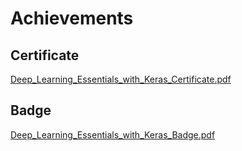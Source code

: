 

# Achievements
## Certificate
[Deep_Learning_Essentials_with_Keras_Certificate.pdf](https://prod-files-secure.s3.us-west-2.amazonaws.com/03e82b26-cccb-4906-bb56-adabcbdc0655/f5cf1405-8a02-49a4-beb6-3d50b033ba6e/Deep_Learning_Essentials_with_Keras_Certificate.pdf?X-Amz-Algorithm=AWS4-HMAC-SHA256&X-Amz-Content-Sha256=UNSIGNED-PAYLOAD&X-Amz-Credential=ASIAZI2LB466YWZCFTFV%2F20250205%2Fus-west-2%2Fs3%2Faws4_request&X-Amz-Date=20250205T161845Z&X-Amz-Expires=3600&X-Amz-Security-Token=IQoJb3JpZ2luX2VjEC8aCXVzLXdlc3QtMiJHMEUCIFU754vhS7M5m7b8Ir0NlP3VHg8%2B5wW%2BNKpt5h5HbXu6AiEAky5wDEvcmuzyXp5Cbhnc6XJ7dpIaAIg95MbGUVmvAXQq%2FwMISBAAGgw2Mzc0MjMxODM4MDUiDP3vQ9nlwFT%2FhR0Z4SrcA1SizRRYEI2xTbST74ocuWS7xfyWmy6jG10D06mCX7tPU02WHLlGMlZR5IzESPV3pjybP8YlmolxsXJ4clPic%2FvsJ6dtTQ0jYhguDMpn17KmYnWFC46uuYVM33ub3gNtNibos59Tsfl1Uzn%2Bkbyx9S4SCG4%2FYPQSBV2QF415GOBLUQ29oqBqmijGqD1uzPwoVH4PLEvtuBl%2FqyvbWj86oesv90ZvMLHAjHqripBOHMXvH84FsSQpQwWMGyrNgYYZ%2BDnVARVNwVW4wl51aNzUrg6p4AbRCxqLih50iqJmJBrdwuyx%2FzByVkPRWiBiXZuvpRziSHz5EfBAShZbD2MI%2FlsP74ErcpwxIgiil%2Bzgh59h1deeYmmjNDfb1pJd%2Fpi93TeWetL5UBMhAtmRl2ODrjKSyurw3h75X9vwuzUpYqCChlEuo9lWQ8d73rgJgDp5DRbZfJx%2FOUS1sTBdkxx%2FrKJoawA4SqcngYIgHU1X8Dy740epc95tmpSnNu%2Bgj%2FbIdWfn3j3AtY%2FUeOpKyu%2F9rxy%2BAhk0TClyQgXcu3YRQ3ncHRTrgnfg0LPzeXQ7j2iBtndT6uAxw094WiRzmP0ryu0h0kloQH6EBKAW4KA6fQG7A0YXzrdDIu8V0mZoMNiAjr0GOqUBTz%2FvxGs%2BM22blaWyQOYj25TupOaJzIShkZACCd21Zb1QdTNWLusSGhFPaeSj5dAEwCVc1UBj732Qvo3kaQjRHRMrGYAA1iJQhxsvxX5%2Bpf%2Bj%2BghA48Eb3XYq%2FHIITIp3YJutvpB1psE5xGxKpXUtZmL98ftfgoZ80AbXV%2FHdzb4blzphcygZFAJ7Bx7O4qvOUZnoU%2BlJJ10Jy5atOEMr6PC%2F56jF&X-Amz-Signature=74085a3e149513108f8e37f98d5008012b04b6786e3e8aff0f62a3fb738f7485&X-Amz-SignedHeaders=host&x-id=GetObject)
## Badge
[Deep_Learning_Essentials_with_Keras_Badge.pdf](https://prod-files-secure.s3.us-west-2.amazonaws.com/03e82b26-cccb-4906-bb56-adabcbdc0655/5c209097-6d96-477f-a031-edc11aa6225f/Deep_Learning_Essentials_with_Keras_Badge.pdf?X-Amz-Algorithm=AWS4-HMAC-SHA256&X-Amz-Content-Sha256=UNSIGNED-PAYLOAD&X-Amz-Credential=ASIAZI2LB466YWZCFTFV%2F20250205%2Fus-west-2%2Fs3%2Faws4_request&X-Amz-Date=20250205T161845Z&X-Amz-Expires=3600&X-Amz-Security-Token=IQoJb3JpZ2luX2VjEC8aCXVzLXdlc3QtMiJHMEUCIFU754vhS7M5m7b8Ir0NlP3VHg8%2B5wW%2BNKpt5h5HbXu6AiEAky5wDEvcmuzyXp5Cbhnc6XJ7dpIaAIg95MbGUVmvAXQq%2FwMISBAAGgw2Mzc0MjMxODM4MDUiDP3vQ9nlwFT%2FhR0Z4SrcA1SizRRYEI2xTbST74ocuWS7xfyWmy6jG10D06mCX7tPU02WHLlGMlZR5IzESPV3pjybP8YlmolxsXJ4clPic%2FvsJ6dtTQ0jYhguDMpn17KmYnWFC46uuYVM33ub3gNtNibos59Tsfl1Uzn%2Bkbyx9S4SCG4%2FYPQSBV2QF415GOBLUQ29oqBqmijGqD1uzPwoVH4PLEvtuBl%2FqyvbWj86oesv90ZvMLHAjHqripBOHMXvH84FsSQpQwWMGyrNgYYZ%2BDnVARVNwVW4wl51aNzUrg6p4AbRCxqLih50iqJmJBrdwuyx%2FzByVkPRWiBiXZuvpRziSHz5EfBAShZbD2MI%2FlsP74ErcpwxIgiil%2Bzgh59h1deeYmmjNDfb1pJd%2Fpi93TeWetL5UBMhAtmRl2ODrjKSyurw3h75X9vwuzUpYqCChlEuo9lWQ8d73rgJgDp5DRbZfJx%2FOUS1sTBdkxx%2FrKJoawA4SqcngYIgHU1X8Dy740epc95tmpSnNu%2Bgj%2FbIdWfn3j3AtY%2FUeOpKyu%2F9rxy%2BAhk0TClyQgXcu3YRQ3ncHRTrgnfg0LPzeXQ7j2iBtndT6uAxw094WiRzmP0ryu0h0kloQH6EBKAW4KA6fQG7A0YXzrdDIu8V0mZoMNiAjr0GOqUBTz%2FvxGs%2BM22blaWyQOYj25TupOaJzIShkZACCd21Zb1QdTNWLusSGhFPaeSj5dAEwCVc1UBj732Qvo3kaQjRHRMrGYAA1iJQhxsvxX5%2Bpf%2Bj%2BghA48Eb3XYq%2FHIITIp3YJutvpB1psE5xGxKpXUtZmL98ftfgoZ80AbXV%2FHdzb4blzphcygZFAJ7Bx7O4qvOUZnoU%2BlJJ10Jy5atOEMr6PC%2F56jF&X-Amz-Signature=b275365a0b25d3e5167237887658fd4a4a3182b1ca2e48856373d827476eb8d4&X-Amz-SignedHeaders=host&x-id=GetObject)
